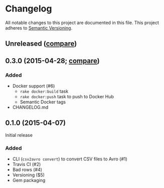 # Changelog

All notable changes to this project are documented in this file.
This project adheres to [Semantic Versioning](http://semver.org/).

## Unreleased ([compare](https://github.com/sspinc/csv2avro/compare/0.3.0...HEAD))

## 0.3.0 (2015-04-28; [compare](https://github.com/sspinc/csv2avro/compare/0.1.0...0.3.0))

### Added
 * Docker support (#6)
   * `rake docker:build` task
   * `rake docker:push` task to push to Docker Hub
   * Semantic Docker tags
 * CHANGELOG.md

## 0.1.0 (2015-04-07)
Initial release

### Added
 * CLI (`csv2avro convert`) to convert CSV files to Avro (#1)
 * Travis CI (#2)
 * Bad rows (#4)
 * Versioning ($5)
 * Gem packaging
